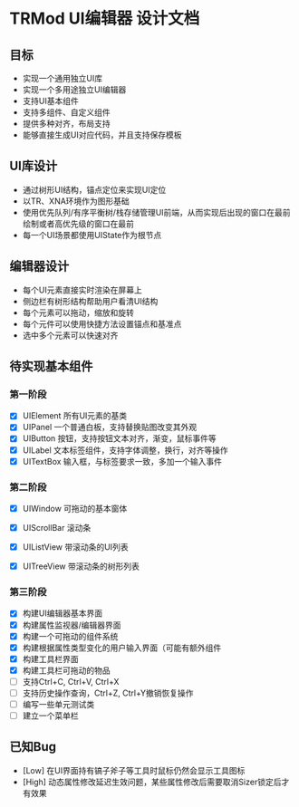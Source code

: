 ﻿# TRMod UI编辑器 设计文档

## 目标
- 实现一个通用独立UI库
- 实现一个多用途独立UI编辑器
- 支持UI基本组件
- 支持多组件、自定义组件
- 提供多种对齐，布局支持
- 能够直接生成UI对应代码，并且支持保存模板

## UI库设计
- 通过树形UI结构，锚点定位来实现UI定位
- 以TR、XNA环境作为图形基础
- 使用优先队列/有序平衡树/栈存储管理UI前端，从而实现后出现的窗口在最前绘制或者高优先级的窗口在最前
- 每一个UI场景都使用UIState作为根节点

## 编辑器设计
- 每个UI元素直接实时渲染在屏幕上
- 侧边栏有树形结构帮助用户看清UI结构
- 每个元素可以拖动，缩放和旋转
- 每个元件可以使用快捷方法设置锚点和基准点
- 选中多个元素可以快速对齐

## 待实现基本组件
### 第一阶段
- [x] UIElement 所有UI元素的基类
- [x] UIPanel 一个普通白板，支持替换贴图改变其外观
- [x] UIButton 按钮，支持按钮文本对齐，渐变，鼠标事件等
- [x] UILabel 文本标签组件，支持字体调整，换行，对齐等操作
- [x] UITextBox 输入框，与标签要求一致，多加一个输入事件

### 第二阶段
- [x] UIWindow 可拖动的基本窗体
- [x] UIScrollBar 滚动条
- [x] UIListView 带滚动条的UI列表
- [x] UITreeView 带滚动条的树形列表


### 第三阶段
- [x] 构建UI编辑器基本界面
- [x] 构建属性监视器/编辑器界面
- [x] 构建一个可拖动的组件系统
- [x] 构建根据属性类型变化的用户输入界面（可能有额外组件
- [x] 构建工具栏界面
- [x] 构建工具栏可拖动的物品
- [ ] 支持Ctrl+C, Ctrl+V, Ctrl+X
- [ ] 支持历史操作查询，Ctrl+Z, Ctrl+Y撤销恢复操作
- [ ] 编写一些单元测试类
- [ ] 建立一个菜单栏

## 已知Bug
- [Low] 在UI界面持有镐子斧子等工具时鼠标仍然会显示工具图标
- [High] 动态属性修改延迟生效问题，某些属性修改后需要取消Sizer锁定后才有效果